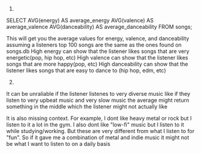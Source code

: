 1.
SELECT
AVG(energy) AS average_energy
AVG(valence) AS average_valence
AVG(danceability) AS average_danceability
FROM songs;

This will get you the average values for energy, valence, and danceability assuming a listeners top 100 songs are the same as the ones found on songs.db
High energy can show that the listener likes songs that are very energetic(pop, hip hop, etc)
High valence can show that the listener likes songs that are more happy(pop, etc)
High danceability can show that the listener likes songs that are easy to dance to (hip hop, edm, etc)


2.
It can be unraliable if the listener listenes to very diverse music like if they listen to very upbeat music and very slow music the average might return something in the middle which the listener might not actually like

It is also missing context. For example, I dont like heavy metal or rock but I listen to it a lot in the gym. I also dont like "low-fi" music but I listen to it while studying/working. But these are very different from what I listen to for "fun". So if it gave me a combination of metal and indie music it might not be what I want to listen to on a daily basis